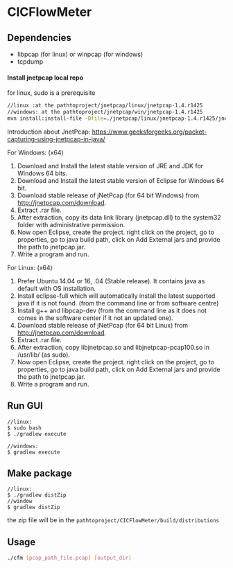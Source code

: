 # CICFlowMeter

## Dependencies

- libpcap (for linux) or winpcap (for windows)
- tcpdump

#### Install jnetpcap local repo

for linux, sudo is a prerequisite
```bash
//linux :at the pathtoproject/jnetpcap/linux/jnetpcap-1.4.r1425
//windows: at the pathtoproject/jnetpcap/win/jnetpcap-1.4.r1425
mvn install:install-file -Dfile=./jnetpcap/linux/jnetpcap-1.4.r1425/jnetpcap.jar -DgroupId=org.jnetpcap -DartifactId=jnetpcap -Dversion=1.4.r1425 -Dpackaging=jar
```

Introduction about JnetPcap: https://www.geeksforgeeks.org/packet-capturing-using-jnetpcap-in-java/

For Windows: (x64)
1. Download and Install the latest stable version of JRE and JDK for Windows 64 bits.
2. Download and Install the latest stable version of Eclipse for Windows 64 bit.
3. Download stable release of jNetPcap (for 64 bit Windows) from http://jnetpcap.com/download.
4. Extract .rar file.
5. After extraction, copy its data link library (jnetpcap.dll) to the system32 folder with administrative permission.
6. Now open Eclipse, create the project. right click on the project, go to properties, go to java build path, click on Add External jars and provide the path to jnetpcap.jar.
7. Write a program and run.

For Linux: (x64)
1. Prefer Ubuntu 14.04 or 16, .04 (Stable release). It contains java as default with OS installation.
2. Install eclipse-full which will automatically install the latest supported java if it is not found. (from the command line or from software centre)
3. Install g++ and libpcap-dev (from the command line as it does not comes in the software center if it not an updated one).
4. Download stable release of jNetPcap (for 64 bit Linux) from http://jnetpcap.com/download.
5. Extract .rar file.
6. After extraction, copy libjnetpcap.so and libjnetpcap-pcap100.so in /usr/lib/ (as sudo).
7. Now open Eclipse, create the project. right click on the project, go to properties, go to java build path, click on Add External jars and provide the path to jnetpcap.jar.
8. Write a program and run.

## Run GUI

```
//linux:
$ sudo bash
$ ./gradlew execute

//windows:
$ gradlew execute
```

## Make package

```
//linux:
$ ./gradlew distZip
//window
$ gradlew distZip
```
the zip file will be in the `pathtoproject/CICFlowMeter/build/distributions`

## Usage

```bash
./cfm [pcap_path_file.pcap] [output_dir]
```